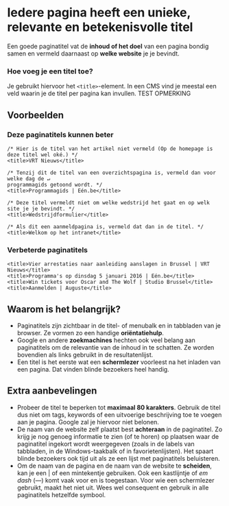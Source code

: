 # Iedere pagina heeft een unieke, relevante en betekenisvolle titel

Een goede paginatitel vat de **inhoud of het doel** van een pagina bondig samen en vermeld daarnaast op **welke website** je je bevindt.

### Hoe voeg je een titel toe?

Je gebruikt hiervoor het `<title>`-element. In een CMS vind je meestal een veld waarin je de titel per pagina kan invullen.
TEST OPMERKING

## Voorbeelden

### Deze paginatitels kunnen beter

    /* Hier is de titel van het artikel niet vermeld (Op de homepage is deze titel wel oké.) */
    <title>VRT Nieuws</title>

    /* Tenzij dit de titel van een overzichtspagina is, vermeld dan voor welke dag de ↵
    programmagids getoond wordt. */
    <title>Programmagids | Eén.be</title>

    /* Deze titel vermeldt niet om welke wedstrijd het gaat en op welk site je je bevindt. */
    <title>Wedstrijdformulier</title>

    /* Als dit een aanmeldpagina is, vermeld dat dan in de titel. */
    <title>Welkom op het intranet</title>

### Verbeterde paginatitels

    <title>Vier arrestaties naar aanleiding aanslagen in Brussel | VRT Nieuws</title>
    <title>Programma's op dinsdag 5 januari 2016 | Eén.be</title>
    <title>Win tickets voor Oscar and The Wolf | Studio Brussel</title>
    <title>Aanmelden | Auguste</title>

## Waarom is het belangrijk?

- Paginatitels zijn zichtbaar in de titel- of menubalk en in tabbladen van je browser. Ze vormen zo een handige **oriëntatiehulp**.
- Google en andere **zoekmachines** hechten ook veel belang aan paginatitels om de relevantie van de inhoud in te schatten. Ze worden bovendien als links gebruikt in de resultatenlijst.
- Een titel is het eerste wat een **schermlezer** voorleest na het inladen van een pagina. Dat vinden blinde bezoekers heel handig.

## Extra aanbevelingen

- Probeer de titel te beperken tot **maximaal 80 karakters**. Gebruik de titel dus niet om tags, keywords of een uitvoerige beschrijving toe te voegen aan je pagina. Google zal je hiervoor niet belonen.
- De naam van de website zelf plaatst best **achteraan** in de paginatitel. Zo krijg je nog genoeg informatie te zien (of te horen) op plaatsen waar de paginatitel ingekort wordt weergegeven (zoals in de labels van tabbladen, in de Windows-taakbalk of in favorietenlijsten). Het spaart blinde bezoekers ook tijd uit als ze een lijst met paginatitels beluisteren.
- Om de naam van de pagina en de naam van de website te **scheiden**, kan je een | of een mintekentje gebruiken. Ook een kastlijntje of _em dash_ (—) komt vaak voor en is toegestaan. Voor wie een schermlezer gebruikt, maakt het niet uit. Wees wel consequent en gebruik in alle paginatitels hetzelfde symbool.
